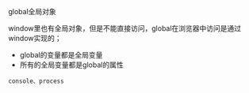 global全局对象

window里也有全局对象，但是不能直接访问，global在浏览器中访问是通过window实现的；

- global的变量都是全局变量
- 所有的全局变量都是global的属性

`console、process`

